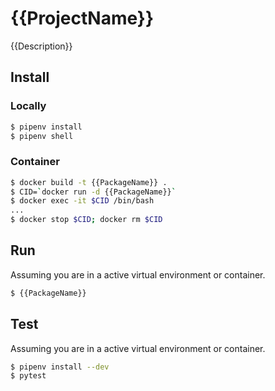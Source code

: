 # {{ProjectName}}
{{Description}}

## Install
### Locally
```bash
$ pipenv install
$ pipenv shell
```

### Container
```bash
$ docker build -t {{PackageName}} .
$ CID=`docker run -d {{PackageName}}`
$ docker exec -it $CID /bin/bash
...
$ docker stop $CID; docker rm $CID
```

## Run
Assuming you are in a active virtual environment or container.
```bash
$ {{PackageName}}
```

## Test
Assuming you are in a active virtual environment or container.
```bash
$ pipenv install --dev
$ pytest
```
